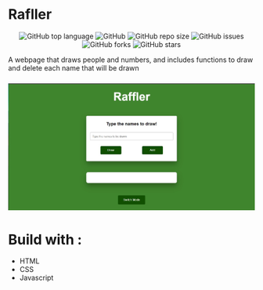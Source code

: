 # Rafller

<div align="center">

![GitHub top language](https://img.shields.io/github/languages/top/KaiqueMCR/BBQ-Meter?color=%20%23c69%20)
![GitHub](https://img.shields.io/github/license/KaiqueMCR/BBQ-MEter)
![GitHub repo size](https://img.shields.io/github/repo-size/KaiqueMCR/BBQ-Meter)
![GitHub issues](https://img.shields.io/github/issues/KaiqueMCR/BBQ-Meter)
![GitHub forks](https://img.shields.io/github/forks/KaiqueMCR/BBQ-Meter)
![GitHub stars](https://img.shields.io/github/stars/KaiqueMCR/BBQ-Meter)

</div>

A webpage that draws people and numbers, and includes functions to draw and delete each name that will be drawn

<h3 align="center">
        <img src="./.github/screenshot.jpg" />
    </h3>

# Build with :

- HTML
- CSS
- Javascript

